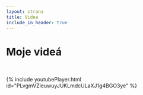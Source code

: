 ```yaml
---
layout: strana
title: Videa
include_in_header: true
---
```

<h1><strong>Moje videá</strong></h1>
<br>

{% include youtubePlayer.html id="PLvgmVZleuwuyJUKLmdcULaXJ1g4BGO3ye" %}